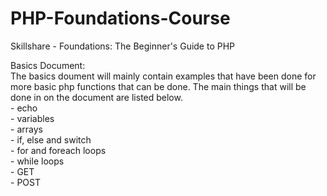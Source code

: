 # PHP-Foundations-Course
 Skillshare - Foundations: The Beginner's Guide to PHP

 Basics Document:  
 The basics doument will mainly contain examples that have been done for more basic php functions that can be done. The main things that will be done in on the document are listed below.    
    - echo  
    - variables  
    - arrays  
    - if, else and switch  
    - for and foreach loops  
    - while loops  
    - GET  
    - POST  
    